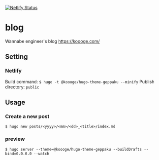 [![Netlify Status](https://api.netlify.com/api/v1/badges/71845e36-dbab-43e6-bf95-81c88aa0959f/deploy-status)](https://app.netlify.com/sites/koooge/deploys)

# blog
Wannabe engineer's blog https://koooge.com/

## Setting
### Netlify
Build command: `$ hugo -t @koooge/hugo-theme-geppaku --minify`
Publish directory: `public`

## Usage
### Create a new post
```
$ hugo new posts/<yyyy>/<mm>/<dd>_<title>/index.md
```

### preview
```
$ hugo server --theme=@koooge/hugo-theme-geppaku --buildDrafts --bind=0.0.0.0 --watch
```
